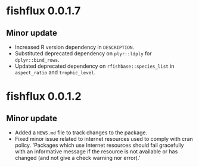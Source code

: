 # fishflux 0.0.1.7
## Minor update 
* Increased R version dependency in `DESCRIPTION`.
* Substituted deprecated dependency on `plyr::ldply` for `dplyr::bind_rows`.
* Updated deprecated dependency on `rfishbase::species_list` in `aspect_ratio` and `trophic_level`.

# fishflux 0.0.1.2

## Minor update 
* Added a `NEWS.md` file to track changes to the package.
* Fixed minor issue related to internet resources used to comply with cran policy.
'Packages which use Internet resources should fail gracefully with an
informative message if the resource is not available or has changed (and
not give a check warning nor error).'
